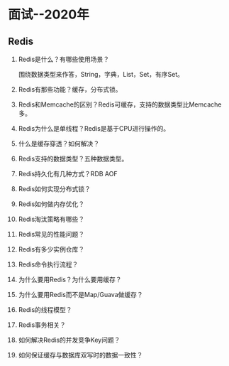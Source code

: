 # 面试--2020年

## Redis

1. Redis是什么？有哪些使用场景？

   围绕数据类型来作答，String，字典，List，Set，有序Set。

2. Redis有那些功能？缓存，分布式锁。
3. Redis和Memcache的区别？Redis可缓存，支持的数据类型比Memcache多。
4. Redis为什么是单线程？Redis是基于CPU进行操作的。
5. 什么是缓存穿透？如何解决？
6. Redis支持的数据类型？五种数据类型。
7. Redis持久化有几种方式？RDB AOF
8. Redis如何实现分布式锁？
9. Redis如何做内存优化？
10. Redis淘汰策略有哪些？
11. Redis常见的性能问题？
12. Redis有多少实例仓库？
13. Redis命令执行流程？ 
14. 为什么要用Redis？为什么要用缓存？
15. 为什么要用Redis而不是Map/Guava做缓存？
16. Redis的线程模型？
17. Redis事务相关？
18. 如何解决Redis的并发竞争Key问题？
19. 如何保证缓存与数据库双写时的数据一致性？

